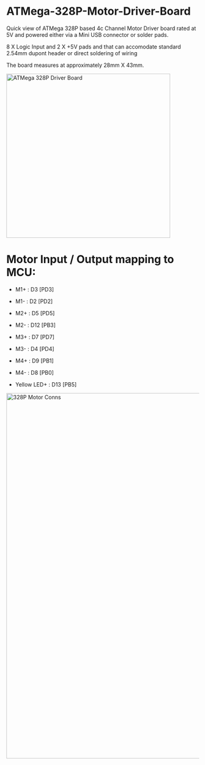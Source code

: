 # ATMega-328P-Motor-Driver-Board

Quick view of ATMega 328P based 4c Channel Motor Driver board rated at 5V and powered either via a Mini USB connector or solder pads.

8 X Logic Input and 2 X +5V pads and that can accomodate standard 2.54mm dupont header or direct soldering of wiring

The board measures at approximately 28mm X 43mm.

<img width="428" alt="ATMega 328P Driver Board" src="https://github.com/gxdeange/ATMega-328P-Motor-Driver-Board/assets/57690555/136c3b7f-b33e-4f8e-b9b2-1231b9f0e458">


# Motor Input / Output mapping to MCU:

* M1+ : D3 [PD3]
* M1- : D2 [PD2]
  
* M2+ : D5 [PD5]
* M2- : D12 [PB3]
  
* M3+ : D7 [PD7]
* M3- : D4 [PD4]
  
* M4+ : D9 [PB1]
* M4- : D8 [PB0]

* Yellow LED+ : D13 [PB5]


<img width="953" alt="328P Motor Conns" src="https://github.com/gxdeange/ATMega-328P-Motor-Driver-Board/assets/57690555/9786955a-5d9a-4359-9931-f27c76479d78">

